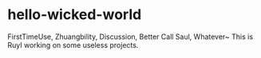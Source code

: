 # hello-wicked-world
FirstTimeUse, Zhuangbility, Discussion, Better Call Saul, Whatever~
This is RuyI working on some useless projects. 
